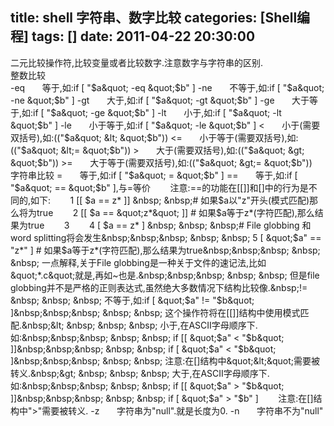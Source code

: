 title: shell 字符串、数字比较
categories: [Shell编程]
tags: []
date: 2011-04-22 20:30:00
---
二元比较操作符,比较变量或者比较数字.注意数字与字符串的区别.&nbsp;<br />整数比较&nbsp;<br />-eq &nbsp; &nbsp; &nbsp; 等于,如:if [ &quot;$a&quot; -eq &quot;$b&quot; ]&nbsp;-ne &nbsp; &nbsp; &nbsp; 不等于,如:if [ &quot;$a&quot; -ne &quot;$b&quot; ]&nbsp;-gt &nbsp; &nbsp; &nbsp; 大于,如:if [ &quot;$a&quot; -gt &quot;$b&quot; ]&nbsp;-ge &nbsp; &nbsp; &nbsp; 大于等于,如:if [ &quot;$a&quot; -ge &quot;$b&quot; ]&nbsp;-lt &nbsp; &nbsp; &nbsp; 小于,如:if [ &quot;$a&quot; -lt &quot;$b&quot; ]&nbsp;-le &nbsp; &nbsp; &nbsp; 小于等于,如:if [ &quot;$a&quot; -le &quot;$b&quot; ]&nbsp;&lt; &nbsp; &nbsp; &nbsp; 小于(需要双括号),如:((&quot;$a&quot; &lt; &quot;$b&quot;))&nbsp;&lt;= &nbsp; &nbsp; &nbsp; 小于等于(需要双括号),如:((&quot;$a&quot; &lt;= &quot;$b&quot;))&nbsp;&gt; &nbsp; &nbsp; &nbsp; 大于(需要双括号),如:((&quot;$a&quot; &gt; &quot;$b&quot;))&nbsp;&gt;= &nbsp; &nbsp; &nbsp; 大于等于(需要双括号),如:((&quot;$a&quot; &gt;= &quot;$b&quot;))&nbsp;<br />字符串比较&nbsp;= &nbsp; &nbsp; &nbsp; 等于,如:if [ &quot;$a&quot; = &quot;$b&quot; ]&nbsp;== &nbsp; &nbsp; &nbsp; 等于,如:if [ &quot;$a&quot; == &quot;$b&quot; ],与=等价&nbsp;&nbsp;&nbsp; &nbsp; &nbsp; 注意:==的功能在[[]]和[]中的行为是不同的,如下:&nbsp;&nbsp;&nbsp; &nbsp; &nbsp; 1 [[ $a == z* ]] &nbsp; &nbsp;# 如果$a以&quot;z&quot;开头(模式匹配)那么将为true&nbsp;&nbsp;&nbsp; &nbsp; &nbsp; 2 [[ $a == &quot;z*&quot; ]] # 如果$a等于z*(字符匹配),那么结果为true&nbsp;&nbsp;&nbsp; &nbsp; &nbsp; 3&nbsp;&nbsp;&nbsp; &nbsp; &nbsp; 4 [ $a == z* ] &nbsp; &nbsp; &nbsp;# File globbing 和word splitting将会发生&nbsp;&nbsp;&nbsp; &nbsp; &nbsp; 5 [ &quot;$a&quot; == &quot;z*&quot; ] # 如果$a等于z*(字符匹配),那么结果为true&nbsp;&nbsp;&nbsp; &nbsp; &nbsp; 一点解释,关于File globbing是一种关于文件的速记法,比如&quot;*.c&quot;就是,再如~也是.&nbsp;&nbsp;&nbsp; &nbsp; &nbsp; 但是file globbing并不是严格的正则表达式,虽然绝大多数情况下结构比较像.&nbsp;!= &nbsp; &nbsp; &nbsp; 不等于,如:if [ &quot;$a&quot; != &quot;$b&quot; ]&nbsp;&nbsp;&nbsp; &nbsp; &nbsp; 这个操作符将在[[]]结构中使用模式匹配.&nbsp;&lt; &nbsp; &nbsp; &nbsp; 小于,在ASCII字母顺序下.如:&nbsp;&nbsp;&nbsp; &nbsp; &nbsp; if [[ &quot;$a&quot; &lt; &quot;$b&quot; ]]&nbsp;&nbsp;&nbsp; &nbsp; &nbsp; if [ &quot;$a&quot; &lt; &quot;$b&quot; ]&nbsp;&nbsp;&nbsp; &nbsp; &nbsp; 注意:在[]结构中&quot;&lt;&quot;需要被转义.&nbsp;&gt; &nbsp; &nbsp; &nbsp; 大于,在ASCII字母顺序下.如:&nbsp;&nbsp;&nbsp; &nbsp; &nbsp; if [[ &quot;$a&quot; &gt; &quot;$b&quot; ]]&nbsp;&nbsp;&nbsp; &nbsp; &nbsp; if [ &quot;$a&quot; &gt; &quot;$b&quot; ]&nbsp;&nbsp;&nbsp; &nbsp; &nbsp; 注意:在[]结构中&quot;&gt;&quot;需要被转义.&nbsp;-z &nbsp; &nbsp; &nbsp; 字符串为&quot;null&quot;.就是长度为0.&nbsp;-n &nbsp; &nbsp; &nbsp; 字符串不为&quot;null&quot; <br />